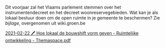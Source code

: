 Dit voorjaar zal het Vlaams parlement stemmen over het instrumentendecreet en het decreet woonreservegebieden. Wat kan je als lokaal bestuur doen om de open ruimte in je gemeente te beschermen? Zie *bijlage*, overgenomen uit wiki.groen.be

[2021-02-22 🖊 Hoe lokaal de bouwshift vorm geven - Ruimtelijke ontwikkeling - Themaspace.pdf](best/2021-02-22%20%F0%9F%96%8A%20Hoe%20lokaal%20de%20bouwshift%20vorm%20geven%20-%20Ruimtelijke%20ontwikkeling%20-%20Themaspace.pdf)

